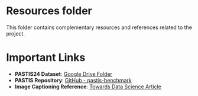# Resources folder

This folder contains complementary resources and references related to the project.

# Important Links

- **PASTIS24 Dataset**: [Google Drive Folder](https://drive.google.com/drive/folders/1Lm0repzD_1NVcECsrwF8Q3bP2XEp2a0y)
- **PASTIS Repository**: [GitHub - pastis-benchmark](https://github.com/VSainteuf/pastis-benchmark/tree/main)
- **Image Captioning Reference**: [Towards Data Science Article](https://towardsdatascience.com/image-captioning-transformer-mode-on/)
